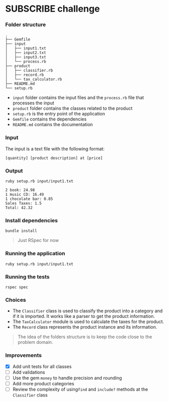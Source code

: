 # SUBSCRIBE challenge

### Folder structure

```
.
├── Gemfile
├── input
│   ├── input1.txt
│   ├── input2.txt
│   ├── input3.txt
│   └── process.rb
├── product
│   ├── classifier.rb
│   ├── record.rb
│   └── tax_calculator.rb
├── README.md
└── setup.rb
```

* `input` folder contains the input files and the `process.rb` file that processes the input
* `product` folder contains the classes related to the product
* `setup.rb` is the entry point of the application
* `Gemfile` contains the dependencies
* `README.md` contains the documentation

### Input

The input is a text file with the following format:

```
[quantity] [product description] at [price]
```

### Output
```
ruby setup.rb input/input1.txt

2 book: 24.98
1 music CD: 16.49
1 chocolate bar: 0.85
Sales Taxes: 1.5
Total: 42.32
```

### Install dependencies

```
bundle install
```
> Just RSpec for now

### Running the application

```
ruby setup.rb input/input1.txt
```

### Running the tests

```
rspec spec
```

### Choices

* The `Classifier` class is used to classify the product into a category and if it is imported. It works like a parser to get the product information.
* The `TaxCalculator` module is used to calculate the taxes for the product.
* The `Record` class represents the product instance and its information.

> The idea of the folders structure is to keep the code close to the problem domain.

### Improvements

* [x] Add unit tests for all classes
* [ ] Add validations
* [ ] Use the gem `money` to handle precision and rounding
* [ ] Add more product categories
* [ ] Review the complexity of using`find` and `include?` methods at the `Classifier` class
